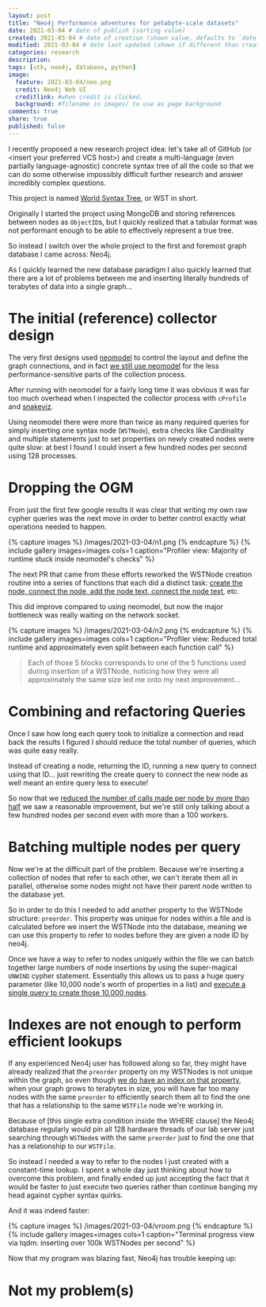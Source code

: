 ```yaml
---
layout: post
title: "Neo4j Performance adventures for petabyte-scale datasets"
date: 2021-03-04 # date of publish (sorting value)
created: 2021-03-04 # date of creation (shown value, defaults to `date`)
modified: 2021-03-04 # date last updated (shown if different than created)
categories: research
description:
tags: [utk, neo4j, database, python]
image:
  feature: 2021-03-04/neo.png
  credit: Neo4j Web UI
  creditlink: #when credit is clicked.
  background: #filename in images/ to use as page background
comments: true
share: true
published: false
---
```


I recently proposed a new research project idea: let's take all of GitHub (or \<insert your preferred VCS host\>) and create a multi-language (even partially language-agnostic) concrete syntax tree of all the code so that we can do some otherwise impossibly difficult further research and answer incredibly complex questions.

This project is named [World Syntax Tree](https://github.com/utk-se/WorldSyntaxTree), or WST in short.

Originally I started the project using MongoDB and storing references between nodes as `ObjectID`s, but I quickly realized that a tabular format was not performant enough to be able to effectively represent a true tree.

So instead I switch over the whole project to the first and foremost graph database I came across: Neo4j.

As I quickly learned the new database paradigm I also quickly learned that there are a lot of problems between me and inserting literally hundreds of terabytes of data into a single graph...


# The initial (reference) collector design

The very first designs used [neomodel](https://github.com/neo4j-contrib/neomodel) to control the layout and define the graph connections, and in fact [we still use neomodel](https://github.com/utk-se/WorldSyntaxTree/blob/06c58a8ce5e06e3150334e454aeee89ae4a6bbb1/wsyntree/tree_models.py) for the less performance-sensitive parts of the collection process.

After running with neomodel for a fairly long time it was obvious it was far too much overhead when I inspected the collector process with `cProfile` and [snakeviz](https://jiffyclub.github.io/snakeviz/).

Using neomodel there were more than twice as many required queries for simply inserting one syntax node (`WSTNode`), extra checks like Cardinality and multiple statements just to set properties on newly created nodes were quite slow: at best I found I could insert a few hundred nodes per second using 128 processes.

# Dropping the OGM

From just the first few google results it was clear that writing my own raw cypher queries was the next move in order to better control exactly what operations needed to happen.

{% capture images %}
  /images/2021-03-04/n1.png
{% endcapture %}
{% include gallery images=images cols=1 caption="Profiler view: Majority of runtime stuck inside neomodel's checks" %}

The next PR that came from these efforts reworked the WSTNode creation routine into a series of functions that each did a distinct task: [create the node, connect the node, add the node text, connect the node text,](https://github.com/utk-se/WorldSyntaxTree/blob/c8d3f9f2c04f231dd93b4504b72a3f4da097edcf/wsyntree_collector/neo4j_collector_worker.py#L31-L91) etc.

This did improve compared to using neomodel, but now the major bottleneck was really waiting on the network socket.

{% capture images %}
  /images/2021-03-04/n2.png
{% endcapture %}
{% include gallery images=images cols=1 caption="Profiler view: Reduced total runtime and approximately even split between each function call" %}

> Each of those 5 blocks corresponds to one of the 5 functions used during insertion of a WSTNode, noticing how they were all approximately the same size led me onto my next improvement...

# Combining and refactoring Queries

Once I saw how long each query took to initialize a connection and read back the results I figured I should reduce the total number of queries, which was quite easy really.

Instead of creating a node, returning the ID, running a new query to connect using that ID... just rewriting the create query to connect the new node as well meant an entire query less to execute!

So now that we [reduced the number of calls made per node by more than half](https://github.com/utk-se/WorldSyntaxTree/blob/ea9dcc968e83534318a049268ca5c674b7ae6d1c/wsyntree_collector/neo4j_collector_worker.py#L31-L107) we saw a reasonable improvement, but we're still only talking about a few hundred nodes per second even with more than a 100 workers.

# Batching multiple nodes per query

Now we're at the difficult part of the problem. Because we're inserting a collection of nodes that refer to each other, we can't iterate them all in parallel, otherwise some nodes might not have their parent node written to the database yet.

So in order to do this I needed to add another property to the WSTNode structure: `preorder`. This property was unique for nodes within a file and is calculated before we insert the WSTNode into the database, meaning we can use this property to refer to nodes before they are given a node ID by neo4j.

Once we have a way to refer to nodes uniquely within the file we can batch together large numbers of node insertions by using the super-magical `UNWIND` cypher statement. Essentially this allows us to pass a huge query parameter (like 10,000 node's worth of properties in a list) and [execute a single query to create those 10,000 nodes](https://github.com/utk-se/WorldSyntaxTree/blob/06c58a8ce5e06e3150334e454aeee89ae4a6bbb1/wsyntree_collector/neo4j_collector_worker.py#L71-L86).

# Indexes are not enough to perform efficient lookups

If any experienced Neo4j user has followed along so far, they might have already realized that the `preorder` property on my WSTNodes is not unique within the graph, so even though [we do have an index on that property](https://github.com/utk-se/WorldSyntaxTree/blob/06c58a8ce5e06e3150334e454aeee89ae4a6bbb1/wsyntree/tree_models.py#L65), when your graph grows to terabytes in size, you will have far too many nodes with the same `preorder` to efficiently search them all to find the one that has a relationship to the same `WSTFile` node we're working in.

Because of [this single extra condition inside the WHERE clause] the Neo4j database regularly would pin all 128 hardware threads of our lab server just searching through `WSTNode`s with the same `preorder` just to find the one that has a relationship to our `WSTFile`.

So instead I needed a way to refer to the nodes I just created with a constant-time lookup. I spent a whole day just thinking about how to overcome this problem, and finally ended up just accepting the fact that it would be faster to just execute two queries rather than continue banging my head against cypher syntax quirks.

And it was indeed faster:

{% capture images %}
  /images/2021-03-04/vroom.png
{% endcapture %}
{% include gallery images=images cols=1 caption="Terminal progress view via tqdm: inserting over 100k WSTNodes per second" %}

Now that my program was blazing fast, Neo4j has trouble keeping up:

# Not my problem(s)
